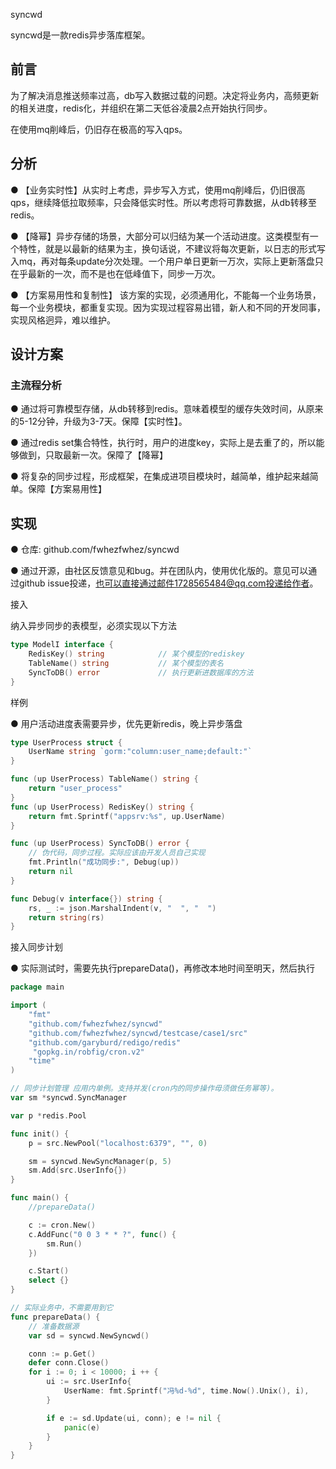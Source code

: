 syncwd

syncwd是一款redis异步落库框架。

## 前言
为了解决消息推送频率过高，db写入数据过载的问题。决定将业务内，高频更新的相关进度，redis化，并组织在第二天低谷凌晨2点开始执行同步。

在使用mq削峰后，仍旧存在极高的写入qps。

## 分析

● 【业务实时性】从实时上考虑，异步写入方式，使用mq削峰后，仍旧很高qps，继续降低拉取频率，只会降低实时性。所以考虑将可靠数据，从db转移至redis。

● 【降幂】异步存储的场景，大部分可以归结为某一个活动进度。这类模型有一个特性，就是以最新的结果为主，换句话说，不建议将每次更新，以日志的形式写入mq，再对每条update分次处理。一个用户单日更新一万次，实际上更新落盘只在乎最新的一次，而不是也在低峰值下，同步一万次。

● 【方案易用性和复制性】 该方案的实现，必须通用化，不能每一个业务场景，每一个业务模块，都重复实现。因为实现过程容易出错，新人和不同的开发同事，实现风格迥异，难以维护。

## 设计方案
### 主流程分析

● 通过将可靠模型存储，从db转移到redis。意味着模型的缓存失效时间，从原来的5-12分钟，升级为3-7天。保障【实时性】。

● 通过redis set集合特性，执行时，用户的进度key，实际上是去重了的，所以能够做到，只取最新一次。保障了【降幂】

● 将复杂的同步过程，形成框架，在集成进项目模块时，越简单，维护起来越简单。保障【方案易用性】


## 实现

● 仓库: github.com/fwhezfwhez/syncwd

● 通过开源，由社区反馈意见和bug。并在团队内，使用优化版的。意见可以通过github issue投递，也可以直接通过邮件1728565484@qq.com投递给作者。

接入

纳入异步同步的表模型，必须实现以下方法
```go
type ModelI interface {
	RedisKey() string            // 某个模型的rediskey
	TableName() string           // 某个模型的表名
	SyncToDB() error             // 执行更新进数据库的方法
}
```

样例

● 用户活动进度表需要异步，优先更新redis，晚上异步落盘
```go
type UserProcess struct {
	UserName string `gorm:"column:user_name;default:"`
}

func (up UserProcess) TableName() string {
	return "user_process"
}
func (up UserProcess) RedisKey() string {
	return fmt.Sprintf("appsrv:%s", up.UserName)
}

func (up UserProcess) SyncToDB() error {
    // 伪代码，同步过程。实际应该由开发人员自己实现
	fmt.Println("成功同步:", Debug(up))
	return nil
}

func Debug(v interface{}) string {
	rs, _ := json.MarshalIndent(v, "  ", "  ")
	return string(rs)
}
```

接入同步计划

● 实际测试时，需要先执行prepareData()，再修改本地时间至明天，然后执行

```go
package main

import (
	"fmt"
	"github.com/fwhezfwhez/syncwd"
	"github.com/fwhezfwhez/syncwd/testcase/case1/src"
	"github.com/garyburd/redigo/redis"
	 "gopkg.in/robfig/cron.v2"
	"time"
)

// 同步计划管理 应用内单例。支持并发(cron内的同步操作毋须做任务幂等)。
var sm *syncwd.SyncManager

var p *redis.Pool

func init() {
	p = src.NewPool("localhost:6379", "", 0)

	sm = syncwd.NewSyncManager(p, 5)
	sm.Add(src.UserInfo{})
}

func main() {
	//prepareData()

	c := cron.New()
	c.AddFunc("0 0 3 * * ?", func() {
		sm.Run()
	})

	c.Start()
	select {}
}

// 实际业务中，不需要用到它
func prepareData() {
	// 准备数据源
	var sd = syncwd.NewSyncwd()

	conn := p.Get()
	defer conn.Close()
	for i := 0; i < 10000; i ++ {
		ui := src.UserInfo{
			UserName: fmt.Sprintf("冯%d-%d", time.Now().Unix(), i),
		}

		if e := sd.Update(ui, conn); e != nil {
			panic(e)
		}
	}
}
```